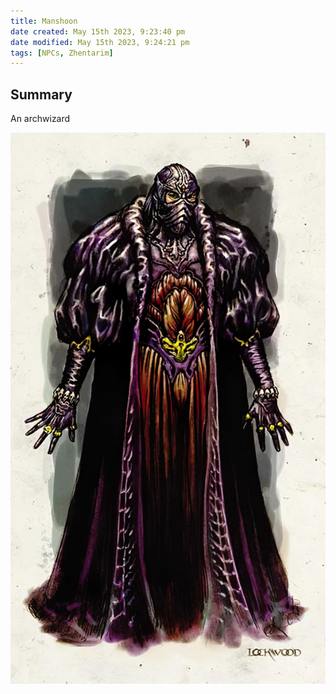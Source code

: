 ```yaml
---
title: Manshoon
date created: May 15th 2023, 9:23:40 pm
date modified: May 15th 2023, 9:24:21 pm
tags: [NPCs, Zhentarim]
---
```

## Summary
An archwizard

![](attachments/Pasted%20image%2020230515212419.png)
